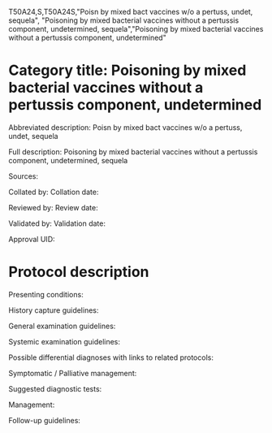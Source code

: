T50A24,S,T50A24S,"Poisn by mixed bact vaccines w/o a pertuss, undet, sequela", "Poisoning by mixed bacterial vaccines without a pertussis component, undetermined, sequela","Poisoning by mixed bacterial vaccines without a pertussis component, undetermined"
# Category title: Poisoning by mixed bacterial vaccines without a pertussis component, undetermined

Abbreviated description: Poisn by mixed bact vaccines w/o a pertuss, undet, sequela

Full description: Poisoning by mixed bacterial vaccines without a pertussis component, undetermined, sequela

Sources:

Collated by:
Collation date:

Reviewed by:
Review date:

Validated by:
Validation date:

Approval UID:

# Protocol description

Presenting conditions:

History capture guidelines:

General examination guidelines:

Systemic examination guidelines:

Possible differential diagnoses with links to related protocols:

Symptomatic / Palliative management:

Suggested diagnostic tests:

Management:

Follow-up guidelines:
